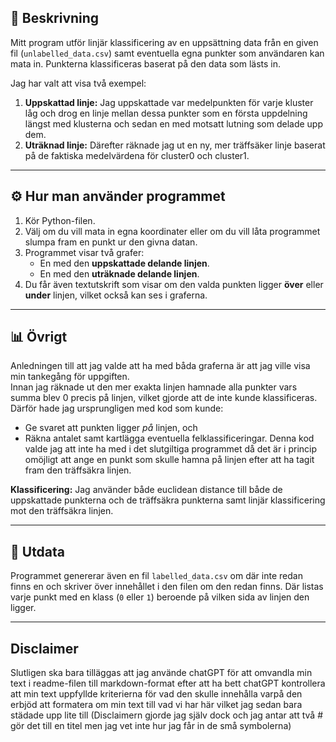 ## 🧠 Beskrivning
Mitt program utför linjär klassificering av en uppsättning data från en given fil (`unlabelled_data.csv`) samt eventuella egna punkter som användaren kan mata in. Punkterna klassificeras baserat på den data som lästs in.

Jag har valt att visa två exempel:

1. **Uppskattad linje:** Jag uppskattade var medelpunkten för varje kluster låg och drog en linje mellan dessa punkter som en första uppdelning längst med klusterna och sedan en med motsatt lutning som delade upp dem.
2. **Uträknad linje:** Därefter räknade jag ut en ny, mer träffsäker linje baserat på de faktiska medelvärdena för cluster0 och cluster1.

---

## ⚙️ Hur man använder programmet
1. Kör Python-filen.  
2. Välj om du vill mata in egna koordinater eller om du vill låta programmet slumpa fram en punkt ur den givna datan.  
3. Programmet visar två grafer:  
   - En med den **uppskattade delande linjen**.  
   - En med den **uträknade delande linjen**.  
4. Du får även textutskrift som visar om den valda punkten ligger **över** eller **under** linjen, vilket också kan ses i graferna.

---

## 📊 Övrigt
Anledningen till att jag valde att ha med båda graferna är att jag ville visa min tankegång för uppgiften.  
Innan jag räknade ut den mer exakta linjen hamnade alla punkter vars summa blev 0 precis på linjen, vilket gjorde att de inte kunde klassificeras. Därför hade jag ursprungligen med kod som kunde:
- Ge svaret att punkten ligger *på* linjen, och  
- Räkna antalet samt kartlägga eventuella felklassificeringar.
Denna kod valde jag att inte ha med i det slutgiltiga programmet då det är i princip omöjligt att ange en punkt som skulle hamna på linjen efter att ha tagit fram den träffsäkra linjen.

**Klassificering:** Jag använder både euclidean distance till både de uppskattade punkterna och de träffsäkra punkterna samt linjär klassificering mot den träffsäkra linjen.

---

## 📁 Utdata
Programmet genererar även en fil `labelled_data.csv` om där inte redan finns en och skriver över innehållet i den filen om den redan finns. Där listas varje punkt med en klass (`0` eller `1`) beroende på vilken sida av linjen den ligger.

---
## Disclaimer
Slutligen ska bara tilläggas att jag använde chatGPT för att omvandla min text i readme-filen till markdown-format efter att ha bett chatGPT kontrollera att min text uppfyllde kriterierna för vad den skulle innehålla varpå den erbjöd att formatera om min text till vad vi har här vilket jag sedan bara städade upp lite till (Disclaimern gjorde jag själv dock och jag antar att två # gör det till en titel men jag vet inte hur jag får in de små symbolerna) 
